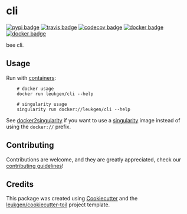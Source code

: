 # cli

[![pypi badge][pypi_badge]][pypi_base]
[![travis badge][travis_badge]][travis_base]
[![codecov badge][codecov_badge]][codecov_base]
[![docker badge][docker_badge]][docker_base]
[![docker badge][automated_badge]][docker_base]

bee cli.

## Usage

Run with [containers][docker_base]:

        # docker usage
        docker run leukgen/cli --help

        # singularity usage
        singularity run docker://leukgen/cli --help

See [docker2singularity] if you want to use a [singularity] image instead of using the `docker://` prefix.

## Contributing

Contributions are welcome, and they are greatly appreciated, check our [contributing guidelines](.github/CONTRIBUTING.md)!

## Credits

This package was created using [Cookiecutter] and the
[leukgen/cookiecutter-toil] project template.

<!-- References -->
[singularity]: http://singularity.lbl.gov/
[docker2singularity]: https://github.com/singularityware/docker2singularity
[cookiecutter]: https://github.com/audreyr/cookiecutter
[leukgen/cookiecutter-toil]: https://github.com/leukgen/cookiecutter-toil

<!-- Badges -->
[docker_base]: https://hub.docker.com/r/leukgen/cli
[docker_badge]: https://img.shields.io/docker/build/leukgen/cli.svg
[automated_badge]: https://img.shields.io/docker/automated/leukgen/cli.svg
[codecov_badge]: https://codecov.io/gh/leukgen/cli/branch/master/graph/badge.svg
[codecov_base]: https://codecov.io/gh/leukgen/cli
[pypi_badge]: https://img.shields.io/pypi/v/cli.svg
[pypi_base]: https://pypi.python.org/pypi/cli
[travis_badge]: https://img.shields.io/travis/leukgen/cli.svg
[travis_base]: https://travis-ci.org/leukgen/cli
